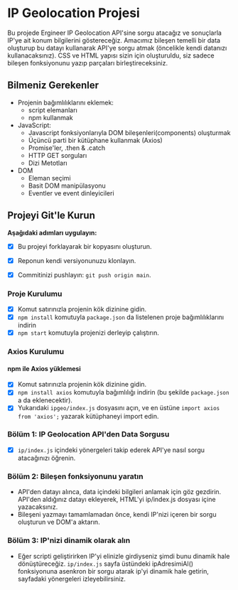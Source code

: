 # IP Geolocation Projesi

Bu projede Ergineer IP Geolocation API'sine sorgu atacağız ve sonuçlarla IP'ye ait konum bilgilerini göstereceğiz. Amacımız bileşen temelli bir data oluşturup bu datayı kullanarak API'ye sorgu atmak (öncelikle kendi datanızı kullanacaksınız). CSS ve HTML yapısı sizin için oluşturuldu, siz sadece bileşen fonksiyonunu yazıp parçaları birleştireceksiniz.

## Bilmeniz Gerekenler

* Projenin bağımlılıklarını eklemek:
  * script elemanları
  * npm kullanmak
* JavaScript:
  * Javascript fonksiyonlarıyla DOM bileşenleri(components) oluşturmak
  * Üçüncü parti bir kütüphane kullanmak (Axios)
  * Promise'ler, .then & .catch
  * HTTP GET sorguları
  * Dizi Metotları
* DOM
  * Eleman seçimi
  * Basit DOM manipülasyonu
  * Eventler ve event dinleyicileri

## Projeyi Git'le Kurun

**Aşağıdaki adımları uygulayın:**

* [X] Bu projeyi forklayarak bir kopyasını oluşturun.
* [X] Reponun kendi versiyonunuzu klonlayın.
* [X] Commitinizi pushlayın: `git push origin main`.


### Proje Kurulumu

* [X] Komut satırınızla projenin kök dizinine gidin.
* [X] `npm install` komutuyla `package.json` da listelenen proje bağımlılıklarını indirin
* [X] `npm start` komutuyla projenizi derleyip çalıştırın.

### Axios Kurulumu

#### npm ile Axios yüklemesi 

* [X] Komut satırınızla projenin kök dizinine gidin.
* [X] `npm install axios` komutuyla bağımlılığı indirin (bu şekilde `package.json` a da eklenecektir).
* [X] Yukarıdaki `ipgeo/index.js` dosyasını açın, ve en üstüne `import axios from 'axios';` yazarak kütüphaneyi import edin.

### Bölüm 1: IP Geolocation API'den Data Sorgusu

* [X] `ip/index.js` içindeki yönergeleri takip ederek API'ye nasıl sorgu atacağınızı öğrenin.

### Bölüm 2: Bileşen fonksiyonunu yaratın

* API'den datayı alınca, data içindeki bilgileri anlamak için göz gezdirin. API'den aldığınız datayı ekleyerek, HTML'yi ip/index.js dosyası içine yazacaksınız.
* Bileşeni yazmayı tamamlamadan önce, kendi IP'nizi içeren bir sorgu oluşturun ve DOM'a aktarın.

### Bölüm 3: IP'nizi dinamik olarak alın

* Eğer scripti geliştirirken IP'yi elinizle girdiyseniz şimdi bunu dinamik hale dönüştüreceğiz. `ip/index.js` sayfa üstündeki ipAdresimiAl() fonksiyonuna asenkron bir sorgu atarak ip'yi dinamik hale getirin, sayfadaki yönergeleri izleyebilirsiniz. 

